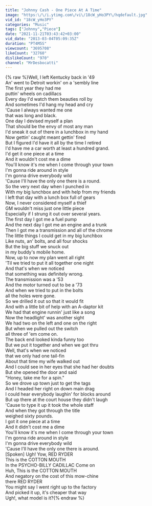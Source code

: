 ```yaml
---
title: "Johnny Cash - One Piece At A Time"
image: "https:\/\/i.ytimg.com\/vi\/18cW_yHo3PY\/hqdefault.jpg"
vid_id: "18cW_yHo3PY"
categories: "Music"
tags: ["Johnny","Piece"]
date: "2021-11-21T03:43:42+03:00"
vid_date: "2013-03-04T05:09:35Z"
duration: "PT4M5S"
viewcount: "3695708"
likeCount: "32760"
dislikeCount: "970"
channel: "MrDesbocatti"
---
```

{% raw %}Well, I left Kentucky back in '49<br />An' went to Detroit workin' on a 'sembly line<br />The first year they had me<br />puttin' wheels on cadillacs<br />Every day I'd watch them beauties roll by<br />And sometimes I'd hang my head and cry<br />'Cause I always wanted me one<br />that was long and black.<br />One day I devised myself a plan<br />That should be the envy of most any man<br />I'd sneak it out of there in a lunchbox in my hand<br />Now gettin' caught meant gettin' fired<br />But I figured I'd have it all by the time I retired<br />I'd have me a car worth at least a hundred grand.<br />I'd get it one piece at a time<br />And it wouldn't cost me a dime<br />You'll know it's me when I come through your town<br />I'm gonna ride around in style<br />I'm gonna drive everybody wild<br />'Cause I'll have the only one there is a round.<br />So the very next day when I punched in<br />With my big lunchbox and with help from my friends<br />I left that day with a lunch box full of gears<br />Now, I never considered myself a thief<br />GM wouldn't miss just one little piece<br />Especially if I strung it out over several years.<br />The first day I got me a fuel pump<br />And the next day I got me an engine and a trunk<br />Then I got me a transmission and all of the chrome<br />The little things I could get in my big lunchbox<br />Like nuts, an' bolts, and all four shocks<br />But the big stuff we snuck out<br />in my buddy's mobile home.<br />Now, up to now my plan went all right<br />'Til we tried to put it all together one night<br />And that's when we noticed<br />that something was definitely wrong.<br />The transmission was a '53<br />And the motor turned out to be a '73<br />And when we tried to put in the bolts<br />all the holes were gone.<br />So we drilled it out so that it would fit<br />And with a little bit of help with an A-daptor kit<br />We had that engine runnin' just like a song<br />Now the headlight' was another sight<br />We had two on the left and one on the right<br />But when we pulled out the switch<br />all three of 'em come on.<br />The back end looked kinda funny too<br />But we put it together and when we got thru<br />Well, that's when we noticed<br />that we only had one tail-fin<br />About that time my wife walked out<br />And I could see in her eyes that she had her doubts<br />But she opened the door and said<br />&quot;Honey, take me for a spin.&quot;<br />So we drove up town just to get the tags<br />And I headed her right on down main drag<br />I could hear everybody laughin' for blocks around<br />But up there at the court house they didn't laugh<br />'Cause to type it up it took the whole staff<br />And when they got through the title<br />weighed sixty pounds.<br />I got it one piece at a time<br />And it didn't cost me a dime<br />You'll know it's me when I come through your town<br />I'm gonna ride around in style<br />I'm gonna drive everybody wild<br />'Cause I'll have the only one there is around.<br />[Spoken] Ugh! Yow, RED RYDER<br />This is the COTTON MOUTH<br />In the PSYCHO-BILLY CADILLAC Come on<br />Huh, This is the COTTON MOUTH<br />And negatory on the cost of this mow-chine<br />there RED RYDER<br />You might say I went right up to the factory<br />And picked it up, it's cheaper that way<br />Ugh!, what model is it?{% endraw %}
